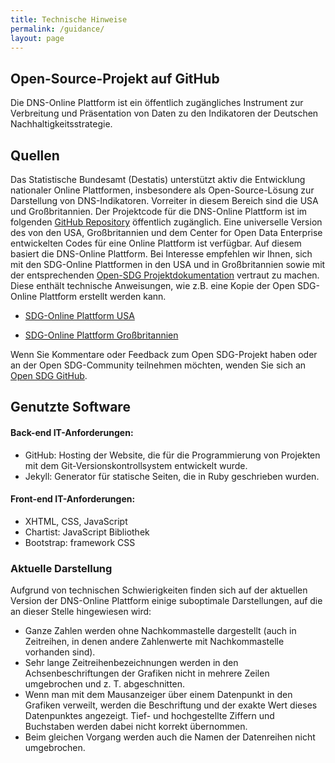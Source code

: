 ```yaml
---
title: Technische Hinweise
permalink: /guidance/
layout: page
---
```

## Open-Source-Projekt auf GitHub

Die DNS-Online Plattform ist ein öffentlich zugängliches Instrument zur Verbreitung und Präsentation von Daten zu den Indikatoren der Deutschen Nachhaltigkeitsstrategie.

## Quellen

Das Statistische Bundesamt (Destatis) unterstützt aktiv die Entwicklung nationaler Online Plattformen, insbesondere als Open-Source-Lösung zur Darstellung von DNS-Indikatoren. Vorreiter in diesem Bereich sind die USA und Großbritannien. Der Projektcode für die DNS-Online Plattform ist im folgenden [GitHub Repository](https://github.com/sustainabledevelopment-deutschland/sustainabledevelopment-deutschland.github.io) öffentlich zugänglich.
Eine universelle Version des von den USA, Großbritannien und dem Center for Open Data Enterprise entwickelten Codes für eine Online Plattform ist verfügbar. Auf diesem basiert die DNS-Online Plattform. Bei Interesse empfehlen wir Ihnen, sich mit den SDG-Online Plattformen in den USA und in Großbritannien sowie mit der entsprechenden [Open-SDG Projektdokumentation](https://open-sdg.readthedocs.io/en/latest/) vertraut zu machen. Diese enthält technische Anweisungen, wie z.B. eine Kopie der Open SDG-Online Plattform erstellt werden kann.


- [SDG-Online Plattform USA](https://sdg.data.gov/)

- [SDG-Online Plattform Großbritannien](https://sustainabledevelopment-uk.github.io)

Wenn Sie Kommentare oder Feedback zum Open SDG-Projekt haben oder an der Open SDG-Community teilnehmen möchten, wenden Sie sich an [Open SDG GitHub](https://github.com/open-sdg/open-sdg/issues).

## Genutzte Software

#### Back-end IT-Anforderungen:
- GitHub: Hosting der Website, die für die Programmierung von Projekten mit dem Git-Versionskontrollsystem entwickelt wurde.
- Jekyll: Generator für statische Seiten, die in Ruby geschrieben wurden.

#### Front-end IT-Anforderungen:
- XHTML, CSS, JavaScript
- Chartist: JavaScript Bibliothek
- Bootstrap: framework CSS

### Aktuelle Darstellung

Aufgrund von technischen Schwierigkeiten finden sich auf der aktuellen Version der DNS-Online Plattform einige suboptimale Darstellungen, auf die an dieser Stelle hingewiesen wird:
- Ganze Zahlen werden ohne Nachkommastelle dargestellt (auch in Zeitreihen, in denen andere Zahlenwerte mit Nachkommastelle vorhanden sind).
- Sehr lange Zeitreihenbezeichnungen werden in den Achsenbeschriftungen der Grafiken nicht in mehrere Zeilen umgebrochen und z.&nbsp;T. abgeschnitten.
- Wenn man mit dem Mausanzeiger über einem Datenpunkt in den Grafiken verweilt, werden die Beschriftung und der exakte Wert dieses Datenpunktes angezeigt. Tief- und hochgestellte Ziffern und Buchstaben werden dabei nicht korrekt übernommen.
- Beim gleichen Vorgang werden auch die Namen der Datenreihen nicht umgebrochen.
